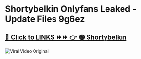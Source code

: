 
 # Shortybelkin Onlyfans Leaked - Update Files 9g6ez

## <h2><a href="https://clipsfans.com/Shortybelkin&ref=git">🔗 Click to LINKS ⏩⏩ 👉 🟢 Shortybelkin </a></h2>

<a href="https://clipsfans.com/Shortybelkin&ref=git" rel="nofollow" data-target="animated-image.originalLink"><img src="https://i.ibb.co.com/xMMVF88/686577567.gif" alt="Viral Video Original" style="max-width: 100%; display: inline-block;" data-target="animated-image.originalImage"></a>

